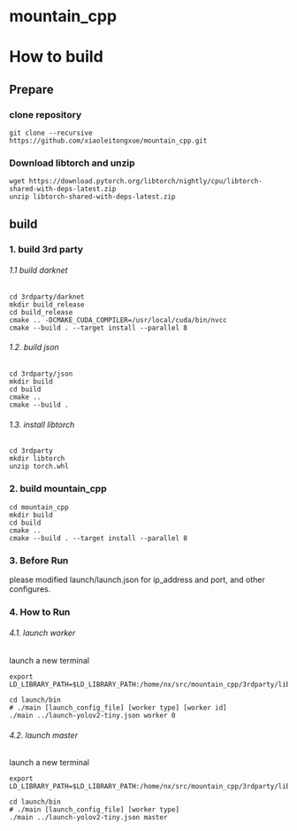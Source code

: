 # mountain_cpp

# How to build
## Prepare

### clone repository
```
git clone --recursive https://github.com/xiaoleitongxue/mountain_cpp.git
```
### Download libtorch and unzip
```
wget https://download.pytorch.org/libtorch/nightly/cpu/libtorch-shared-with-deps-latest.zip
unzip libtorch-shared-with-deps-latest.zip
```
## build
### 1. build 3rd party

###### 1.1 build darknet

```shell
cd 3rdparty/darknet
mkdir build_release
cd build_release
cmake .. -DCMAKE_CUDA_COMPILER=/usr/local/cuda/bin/nvcc
cmake --build . --target install --parallel 8
```

###### 1.2. build json

```shell
cd 3rdparty/json
mkdir build
cd build
cmake ..
cmake --build .
```

###### 1.3. install libtorch

```shell
cd 3rdparty
mkdir libtorch
unzip torch.whl
```

### 2. build mountain_cpp

```shell
cd mountain_cpp
mkdir build
cd build
cmake ..
cmake --build . --target install --parallel 8
```

### 3. Before Run

please modified launch/launch.json for ip_address and port, and other configures.

### 4. How to Run

###### 4.1. launch worker

launch a new terminal

```shell
export LD_LIBRARY_PATH=$LD_LIBRARY_PATH:/home/nx/src/mountain_cpp/3rdparty/libtorch/torch/lib:/home/nx/src/mountain_cpp/3rdparty/darknet

cd launch/bin
# ./main [launch_config_file] [worker type] [worker id]
./main ../launch-yolov2-tiny.json worker 0
```

###### 4.2. launch master

launch a new terminal

```shell
export LD_LIBRARY_PATH=$LD_LIBRARY_PATH:/home/nx/src/mountain_cpp/3rdparty/libtorch/torch/lib:/home/nx/src/mountain_cpp/3rdparty/darknet

cd launch/bin
# ./main [launch_config_file] [worker type]
./main ../launch-yolov2-tiny.json master
```



